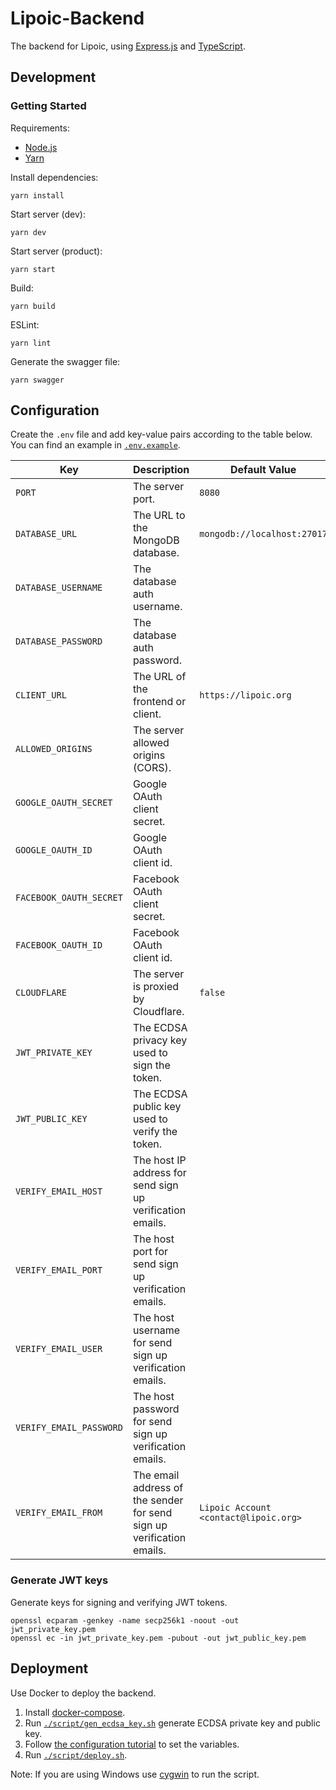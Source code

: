 # Lipoic-Backend

The backend for Lipoic, using [Express.js](https://expressjs.com/) and [TypeScript](https://www.typescriptlang.org/).

## Development

### Getting Started

Requirements:
- [Node.js](https://nodejs.org)
- [Yarn](https://yarnpkg.com/getting-started/install)

Install dependencies:
```shell
yarn install
```

Start server (dev):
```shell
yarn dev
```

Start server (product):
```shell
yarn start
```

Build:
```shell
yarn build
```

ESLint:
```shell
yarn lint
```

Generate the swagger file:
```shell
yarn swagger
```

## Configuration

Create the `.env` file and add key-value pairs according to the table below.
You can find an example in [`.env.example`](.env.example).

| Key                     | Description                                                           | Default Value                         |
| ----------------------- | --------------------------------------------------------------------- | ------------------------------------- |
| `PORT`                  | The server port.                                                      | `8080`                                |
| `DATABASE_URL`          | The URL to the MongoDB database.                                      | `mongodb://localhost:27017`           |
| `DATABASE_USERNAME`     | The database auth username.                                           |                                       |
| `DATABASE_PASSWORD`     | The database auth password.                                           |                                       |
| `CLIENT_URL`            | The URL of the frontend or client.                                    | `https://lipoic.org`                  |
| `ALLOWED_ORIGINS`       | The server allowed origins (CORS).                                    |                                       |
| `GOOGLE_OAUTH_SECRET`   | Google OAuth client secret.                                           |                                       |
| `GOOGLE_OAUTH_ID`       | Google OAuth client id.                                               |                                       |
| `FACEBOOK_OAUTH_SECRET` | Facebook OAuth client secret.                                         |                                       |
| `FACEBOOK_OAUTH_ID`     | Facebook OAuth client id.                                             |                                       |
| `CLOUDFLARE`            | The server is proxied by Cloudflare.                                  | `false`                               |
| `JWT_PRIVATE_KEY`       | The ECDSA privacy key used to sign the token.                         |                                       |
| `JWT_PUBLIC_KEY`        | The ECDSA public key used to verify the token.                        |                                       |
| `VERIFY_EMAIL_HOST`     | The host IP address for send sign up verification emails.             |                                       |
| `VERIFY_EMAIL_PORT`     | The host port for send sign up verification emails.                   |                                       |
| `VERIFY_EMAIL_USER`     | The host username for send sign up verification emails.               |                                       |
| `VERIFY_EMAIL_PASSWORD` | The host password for send sign up verification emails.               |                                       |
| `VERIFY_EMAIL_FROM`     | The email address of the sender for send sign up verification emails. | `Lipoic Account <contact@lipoic.org>` |

### Generate JWT keys
Generate keys for signing and verifying JWT tokens.

```shell
openssl ecparam -genkey -name secp256k1 -noout -out jwt_private_key.pem
openssl ec -in jwt_private_key.pem -pubout -out jwt_public_key.pem
```

## Deployment
Use Docker to deploy the backend.
1. Install [docker-compose](https://docs.docker.com/compose/install/).
2. Run [`./script/gen_ecdsa_key.sh`](./script/gen_ecdsa_key.sh) generate ECDSA private key and public key.
3. Follow [the configuration tutorial](#configuration) to set the variables.
4. Run [`./script/deploy.sh`](./script/deploy.sh).

Note: If you are using Windows use [cygwin](https://www.cygwin.com) to run the script.
